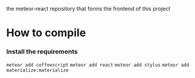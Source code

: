 the meteor-react repository that forms the frontend of this project

# How to compile
### Install the requirements
`meteor add coffeescript`
`meteor add react`
`meteor add stylus`
`meteor add materialize:materialize`
